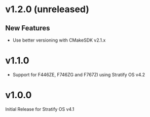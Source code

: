 # v1.2.0 (unreleased)

## New Features

- Use better versioning with CMakeSDK v2.1.x

# v1.1.0

- Support for F446ZE, F746ZG and F767ZI using Stratify OS v4.2

# v1.0.0

Initial Release for Stratify OS v4.1


